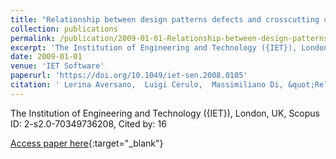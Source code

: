 ```yaml
---
title: "Relationship between design patterns defects and crosscutting concern scattering degree: an empirical study"
collection: publications
permalink: /publication/2009-01-01-Relationship-between-design-patterns-defects-and-crosscutting-concern-scattering-degree-an-empirical-study
excerpt: 'The Institution of Engineering and Technology ({IET}), London, UK, Scopus ID: 2-s2.0-70349736208, Cited by: 16'
date: 2009-01-01
venue: 'IET Software'
paperurl: 'https://doi.org/10.1049/iet-sen.2008.0105'
citation: ' Lerina Aversano,  Luigi Cerulo,  Massimiliano Di, &quot;Relationship between design patterns defects and crosscutting concern scattering degree: an empirical study.&quot; IET Software, 2009.'
---
```

The Institution of Engineering and Technology ({IET}), London, UK, Scopus ID: 2-s2.0-70349736208, Cited by: 16

[Access paper here](https://doi.org/10.1049/iet-sen.2008.0105){:target="_blank"}
